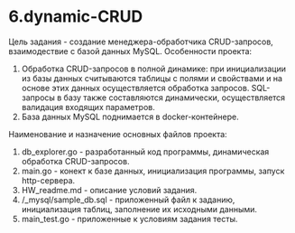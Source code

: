 # 6.dynamic-CRUD
Цель задания - создание менеджера-обработчика CRUD-запросов, взаимодествие с базой данных MySQL. 
Особенности проекта:
1. Обработка CRUD-запросов в полной динамике: при инициализации из базы данных считываются таблицы с полями и свойствами и на основе этих данных осуществляется обработка запросов. SQL-запросы в базу также составляются динамически, осуществляется валидация входящих параметров.
2. База данных MySQL поднимается в docker-контейнере.

Наименование и назначение основных файлов проекта:
1. db_explorer.go - разработанный код программы, динамическая обработка CRUD-запросов.
2. main.go - конект к базе данных, инициализация программы, запуск http-сервера.
3. HW_readme.md - описание условий задания.
4. /_mysql/sample_db.sql - приложенный файл к заданию, инициализация таблиц, заполнение их исходными данными.
5. main_test.go - приложенные к условиям задания тесты.
